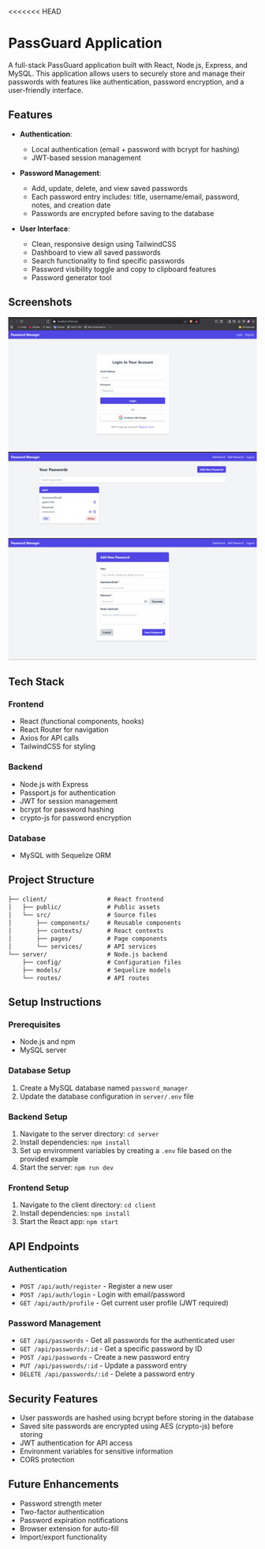<<<<<<< HEAD
# PassGuard Application

A full-stack PassGuard application built with React, Node.js, Express, and MySQL. This application allows users to securely store and manage their passwords with features like authentication, password encryption, and a user-friendly interface.

## Features

- **Authentication**:
  - Local authentication (email + password with bcrypt for hashing)
  - JWT-based session management

- **Password Management**:
  - Add, update, delete, and view saved passwords
  - Each password entry includes: title, username/email, password, notes, and creation date
  - Passwords are encrypted before saving to the database

- **User Interface**:
  - Clean, responsive design using TailwindCSS
  - Dashboard to view all saved passwords
  - Search functionality to find specific passwords
  - Password visibility toggle and copy to clipboard features
  - Password generator tool

## Screenshots

<!-- Add screenshots of the login page, dashboard, and password management features below -->

![Login Page](client/public/images/login.png)
![Dashboard](client/public/images/dashboard.png)
![Password Management](client/public/images/addPassword.png)

## Tech Stack

### Frontend
- React (functional components, hooks)
- React Router for navigation
- Axios for API calls
- TailwindCSS for styling

### Backend
- Node.js with Express
- Passport.js for authentication
- JWT for session management
- bcrypt for password hashing
- crypto-js for password encryption

### Database
- MySQL with Sequelize ORM

## Project Structure

```
├── client/                 # React frontend
│   ├── public/             # Public assets
│   └── src/                # Source files
│       ├── components/     # Reusable components
│       ├── contexts/       # React contexts
│       ├── pages/          # Page components
│       └── services/       # API services
└── server/                 # Node.js backend
    ├── config/             # Configuration files
    ├── models/             # Sequelize models
    └── routes/             # API routes
```

## Setup Instructions

### Prerequisites
- Node.js and npm
- MySQL server

### Database Setup
1. Create a MySQL database named `password_manager`
2. Update the database configuration in `server/.env` file

### Backend Setup
1. Navigate to the server directory: `cd server`
2. Install dependencies: `npm install`
3. Set up environment variables by creating a `.env` file based on the provided example
4. Start the server: `npm run dev`

### Frontend Setup
1. Navigate to the client directory: `cd client`
2. Install dependencies: `npm install`
3. Start the React app: `npm start`

## API Endpoints

### Authentication
- `POST /api/auth/register` - Register a new user
- `POST /api/auth/login` - Login with email/password
- `GET /api/auth/profile` - Get current user profile (JWT required)

### Password Management
- `GET /api/passwords` - Get all passwords for the authenticated user
- `GET /api/passwords/:id` - Get a specific password by ID
- `POST /api/passwords` - Create a new password entry
- `PUT /api/passwords/:id` - Update a password entry
- `DELETE /api/passwords/:id` - Delete a password entry

## Security Features

- User passwords are hashed using bcrypt before storing in the database
- Saved site passwords are encrypted using AES (crypto-js) before storing
- JWT authentication for API access
- Environment variables for sensitive information
- CORS protection

## Future Enhancements

- Password strength meter
- Two-factor authentication
- Password expiration notifications
- Browser extension for auto-fill
- Import/export functionality
